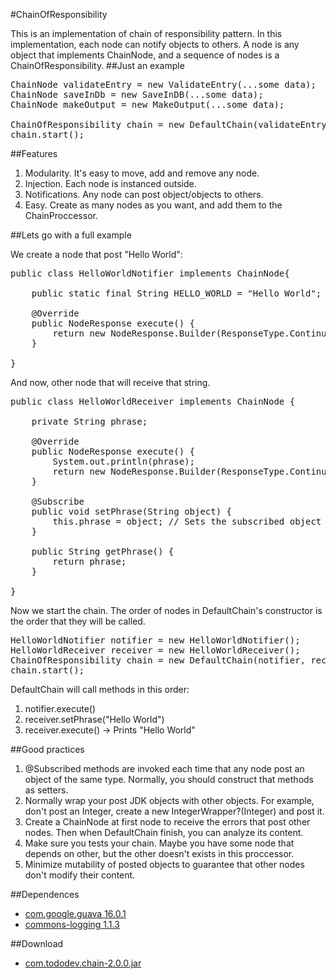 #ChainOfResponsibility

This is an implementation of chain of responsibility pattern. In this implementation, each node can notify objects to others. A node is any object that implements ChainNode, and a sequence of nodes is a ChainOfResponsibility.
##Just an example
<pre>
ChainNode validateEntry = new ValidateEntry(...some data);
ChainNode saveInDb = new SaveInDB(...some data);
ChainNode makeOutput = new MakeOutput(...some data);

ChainOfResponsibility chain = new DefaultChain(validateEntry, saveInDb, makeOutput);
chain.start();
</pre>
##Features

1. Modularity. It's easy to move, add and remove any node.
2. Injection. Each node is instanced outside.
3. Notifications. Any node can post object/objects to others.
4. Easy. Create as many nodes as you want, and add them to the ChainProccessor. 

##Lets go with a full example

We create a node that post "Hello World":
<pre>
public class HelloWorldNotifier implements ChainNode{

	public static final String HELLO_WORLD = "Hello World";
	
	@Override
	public NodeResponse execute() {
		return new NodeResponse.Builder(ResponseType.Continue).post(HELLO_WORLD).build();
	}

}
</pre>
And now, other node that will receive that string.
<pre>
public class HelloWorldReceiver implements ChainNode {

	private String phrase;

	@Override
	public NodeResponse execute() {
		System.out.println(phrase);
		return new NodeResponse.Builder(ResponseType.Continue).build();
	}

	@Subscribe
	public void setPhrase(String object) {
		this.phrase = object; // Sets the subscribed object
	}

	public String getPhrase() {
		return phrase;
	}

}
</pre>
Now we start the chain. The order of nodes in DefaultChain's constructor is the order that they will be called.
<pre>
HelloWorldNotifier notifier = new HelloWorldNotifier();
HelloWorldReceiver receiver = new HelloWorldReceiver();
ChainOfResponsibility chain = new DefaultChain(notifier, receiver);
chain.start();
</pre>
DefaultChain will call methods in this order:

1. notifier.execute()
2. receiver.setPhrase("Hello World")
3. receiver.execute() -> Prints "Hello World"

##Good practices

1. @Subscribed methods are invoked each time that any node post an object of the same type. Normally, you should construct that methods as setters.
2. Normally wrap your post JDK objects with other objects. For example, don't post an Integer, create a new IntegerWrapper?(Integer) and post it.
3. Create a ChainNode at first node to receive the errors that post other nodes. Then when DefaultChain finish, you can analyze its content.
4. Make sure you tests your chain. Maybe you have some node that depends on other, but the other doesn't exists in this proccessor.
5. Minimize mutability of posted objects to guarantee that other nodes don't modify their content. 

##Dependences
<ul>
<li><a href="http://code.google.com/p/guava-libraries/">com.google.guava 16.0.1</a></li>
<li><a href="http://commons.apache.org/proper/commons-logging/">commons-logging 1.1.3</a></li>
</ul>

##Download
<ul>
<li><a href="https://github.com/jbescos/ChainOfResponsibility/blob/master/dist/com.tododev.chain-2.0.0.jar">com.tododev.chain-2.0.0.jar</a></li>
</ul>
